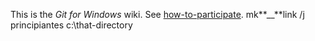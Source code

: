 This is the _Git for Windows_ wiki. See [how-to-participate](https://gitforwindows.org/governance-model.html).
mk**__**link /j principiantes c:\that-directory